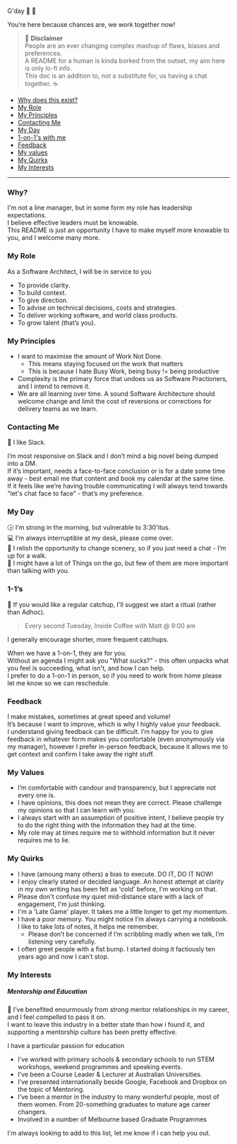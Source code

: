 G'day :wave: :tada:

You’re here because chances are, we work together now!

> :memo: **Disclaimer**   
> People are an ever changing complex mashup of flaws, biases and preferences.  
A README for a human is kinda borked from the outset, my aim here is only lo-fi info.  
This doc is an addition to, not a substitute for, us having a chat together. :coffee:

- [Why does this exist?](#why)  
- [My Role](#my-role)
- [My Principles](#my-principles)
- [Contacting Me](#contacting-me)
- [My Day](#my-day)
- [1-on-1's with me](#1-1s)
- [Feedback](#feedback)
- [My values](#my-values)
- [My Quirks](#my-quirks)
- [My Interests](#my-interests)

---

### Why?

I'm not a line manager, but in some form my role has leadership expectations.  
I believe effective leaders must be knowable.  
This README is just an opportunity I have to make myself more knowable to you, and I welcome many more.

### My Role

As a Software Architect, I will be in service to you
* To provide clarity. 
* To build context.  
* To give direction.  
* To advise on technical decisions, costs and strategies.  
* To deliver working software, and world class products.  
* To grow talent (that’s you). 

### My Principles

* I want to maximise the amount of Work Not Done. 
    * This means staying focused on the work that matters
    * This is because I hate Busy Work, being busy != being productive
* Complexity is the primary force that undoes us as Software Practioners, and I intend to remove it.
* We are all learning over time. A sound Software Architecture should welcome change and limit the cost of reversions or corrections for delivery teams as we learn.

### Contacting Me

:speech_balloon: I like Slack.  

I’m most responsive on Slack and I don’t mind a big novel being dumped into a DM.  
If it’s important, needs a face-to-face conclusion or is for a date some time away - best email me that content and book my calendar at the same time.  
If it feels like we’re having trouble communicating I will always tend towards "let's chat face to face” - that’s my preference.  

### My Day

:clock330: I'm strong in the morning, but vulnerable to 3:30'itus.  
:computer: I’m always interruptible at my desk, please come over.    
:runner: I relish the opportunity to change scenery, so if you just need a chat - I’m up for a walk.  
:busts_in_silhouette: I might have a lot of Things on the go, but few of them are more important than talking with you.

### 1-1’s

:calendar: If you would like a regular catchup, I'll suggest we start a ritual (rather than Adhoc).  
> Every second Tuesday, Inside Coffee with Matt @ 9:00 am

I generally encourage shorter, more frequent catchups.  

When we have a 1-on-1, they are for you.  
Without an agenda I might ask you "What sucks?" - this often unpacks what you feel is succeeding, what isn't, and how I can help.  
I prefer to do a 1-on-1 in person, so if you need to work from home please let me know so we can reschedule.

### Feedback

I make mistakes, sometimes at great speed and volume!  
It’s because I want to improve, which is why I highly value your feedback.   
I understand giving feedback can be difficult. I’m happy for you to give feedback in whatever form makes you comfortable (even anonymously via my manager), however I prefer in-person feedback, because it allows me to get context and confirm I take away the right stuff.

### My Values

- I’m comfortable with candour and transparency, but I appreciate not every one is.  
- I have opinions, this does not mean they are correct. Please challenge my opinions so that I can learn with you.
- I always start with an assumption of positive intent, I believe people try to do the right thing with the information they had at the time.
- My role may at times require me to withhold information but it never requires me to lie.

### My Quirks

- I have (amoung many others) a bias to execute. DO IT, DO IT NOW! 
- I enjoy clearly stated or decided language. An honest attempt at clarity in my own writing has been felt as 'cold' before, I'm working on that.
- Please don't confuse my quiet mid-distance stare with a lack of engagement, I'm just thinking.
- I'm a 'Late Game' player. It takes me a little longer to get my momentum.
- I have a poor memory. You might notice I’m always carrying a notebook. I like to take lots of notes, it helps me remember. 
    - Please don’t be concerned if I’m scribbling madly when we talk, I’m listening very carefully.
- I often greet people with a fist bump. I started doing it factiously ten years ago and now I can’t stop.

### My Interests

##### Mentorship and Education

:rocket: I've benefited enourmously from strong mentor relationships in my career, and I feel compelled to pass it on.  
I want to leave this industry in a better state than how i found it, and supporting a mentorship culture has been pretty effective.

I have a particular passion for education  
- I’ve worked with primary schools & secondary schools to run STEM workshops, weekend programmes and speaking events.
- I’ve been a Course Leader & Lecturer at Australian Universities.
- I’ve presented internationally beside Google, Facebook and Dropbox on the topic of Mentoring.
- I’ve been a mentor in the industry to many wonderful people, most of them women. From 20-something graduates to mature age career changers.
- Involved in a number of Melbourne based Graduate Programmes

I'm always looking to add to this list, let me know if i can help you out.

